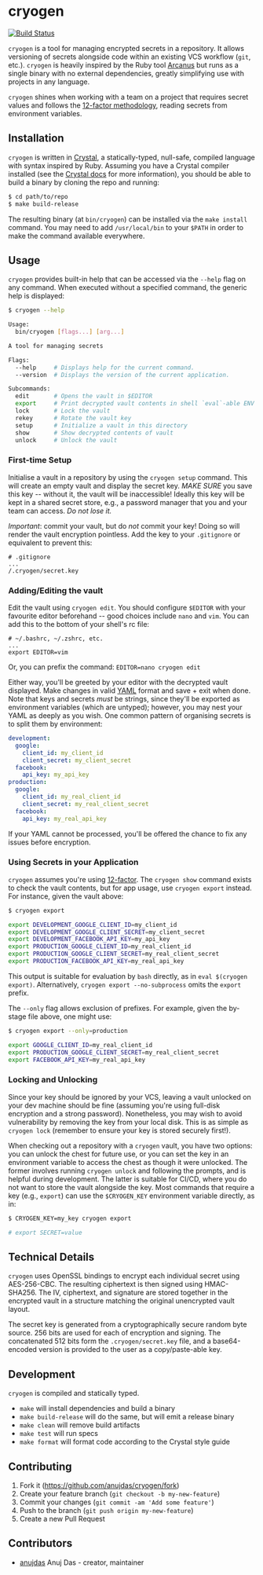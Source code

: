 # cryogen

[![Build Status](https://travis-ci.org/anujdas/cryogen.svg?branch=master)](https://travis-ci.org/anujdas/cryogen)

`cryogen` is a tool for managing encrypted secrets in a repository. It allows
versioning of secrets alongside code within an existing VCS workflow (`git`,
etc.).  `cryogen` is heavily inspired by the Ruby tool
[Arcanus](https://github.com/brigade/arcanus) but runs as a single binary
with no external dependencies, greatly simplifying use with projects in any
language.

`cryogen` shines when working with a team on a project that requires secret
values and follows the [12-factor methodology](https://12factor.net/), reading
secrets from environment variables.

## Installation

`cryogen` is written in [Crystal](https://crystal-lang.org/), a
statically-typed, null-safe, compiled language with syntax inspired by Ruby.
Assuming you have a Crystal compiler installed (see the [Crystal
docs](https://crystal-lang.org/docs/installation/) for more information), you
should be able to build a binary by cloning the repo and running:

```bash
$ cd path/to/repo
$ make build-release
```

The resulting binary (at `bin/cryogen`) can be installed via the `make install`
command. You may need to add `/usr/local/bin` to your `$PATH` in order to make
the command available everywhere.

## Usage

`cryogen` provides built-in help that can be accessed via the `--help` flag on
any command. When executed without a specified command, the generic help is
displayed:

```bash
$ cryogen --help

Usage:
  bin/cryogen [flags...] [arg...]

A tool for managing secrets

Flags:
  --help     # Displays help for the current command.
  --version  # Displays the version of the current application.

Subcommands:
  edit       # Opens the vault in $EDITOR
  export     # Print decrypted vault contents in shell `eval`-able ENV format
  lock       # Lock the vault
  rekey      # Rotate the vault key
  setup      # Initialize a vault in this directory
  show       # Show decrypted contents of vault
  unlock     # Unlock the vault
```

### First-time Setup

Initialise a vault in a repository by using the `cryogen setup` command. This
will create an empty vault and display the secret key. *MAKE SURE* you save
this key -- without it, the vault will be inaccessible! Ideally this key will
be kept in a shared secret store, e.g., a password manager that you and your
team can access. *Do not lose it.*

*Important*: commit your vault, but do *not* commit your key! Doing so will
render the vault encryption pointless. Add the key to your `.gitignore` or
equivalent to prevent this:

```
# .gitignore
...
/.cryogen/secret.key
```

### Adding/Editing the vault

Edit the vault using `cryogen edit`. You should configure `$EDITOR` with your
favourite editor beforehand -- good choices include `nano` and `vim`. You can
add this to the bottom of your shell's rc file:

```
# ~/.bashrc, ~/.zshrc, etc.
...
export EDITOR=vim
```

Or, you can prefix the command: `EDITOR=nano cryogen edit`

Either way, you'll be greeted by your editor with the decrypted vault
displayed. Make changes in valid [YAML](http://yaml.org/) format and save +
exit when done. Note that keys and secrets _must_ be strings, since they'll be
exported as environment variables (which are untyped); however, you may nest
your YAML as deeply as you wish. One common pattern of organising secrets is to
split them by environment:

```yaml
development:
  google:
    client_id: my_client_id
    client_secret: my_client_secret
  facebook:
    api_key: my_api_key
production:
  google:
    client_id: my_real_client_id
    client_secret: my_real_client_secret
  facebook:
    api_key: my_real_api_key
```

If your YAML cannot be processed, you'll be offered the chance to fix any
issues before encryption.

### Using Secrets in your Application

`cryogen` assumes you're using [12-factor](https://12factor.net/). The `cryogen
show` command exists to check the vault contents, but for app usage, use
`cryogen export` instead. For instance, given the vault above:

```bash
$ cryogen export

export DEVELOPMENT_GOOGLE_CLIENT_ID=my_client_id
export DEVELOPMENT_GOOGLE_CLIENT_SECRET=my_client_secret
export DEVELOPMENT_FACEBOOK_API_KEY=my_api_key
export PRODUCTION_GOOGLE_CLIENT_ID=my_real_client_id
export PRODUCTION_GOOGLE_CLIENT_SECRET=my_real_client_secret
export PRODUCTION_FACEBOOK_API_KEY=my_real_api_key
```

This output is suitable for evaluation by `bash` directly, as in `eval
$(cryogen export)`. Alternatively, `cryogen export --no-subprocess` omits the
`export` prefix.

The `--only` flag allows exclusion of prefixes. For example, given the by-stage file above, one might use:

```bash
$ cryogen export --only=production

export GOOGLE_CLIENT_ID=my_real_client_id
export PRODUCTION_GOOGLE_CLIENT_SECRET=my_real_client_secret
export FACEBOOK_API_KEY=my_real_api_key
```

### Locking and Unlocking

Since your key should be ignored by your VCS, leaving a vault unlocked on your
dev machine should be fine (assuming you're using full-disk encryption and a
strong password). Nonetheless, you may wish to avoid vulnerability by removing
the key from your local disk. This is as simple as `cryogen lock` (remember to
ensure your key is stored securely first!).

When checking out a repository with a `cryogen` vault, you have two options:
you can unlock the chest for future use, or you can set the key in an
environment variable to access the chest as though it were unlocked. The former
involves running `cryogen unlock` and following the prompts, and is helpful
during development.  The latter is suitable for CI/CD, where you do not want to
store the vault alongside the key. Most commands that require a key (e.g.,
`export`) can use the `$CRYOGEN_KEY` environment variable directly, as in:

```bash
$ CRYOGEN_KEY=my_key cryogen export

# export SECRET=value
```

## Technical Details

`cryogen` uses OpenSSL bindings to encrypt each individual secret using
AES-256-CBC. The resulting ciphertext is then signed using HMAC-SHA256. The IV,
ciphertext, and signature are stored together in the encrypted vault in a
structure matching the original unencrypted vault layout.

The secret key is generated from a cryptographically secure random byte source.
256 bits are used for each of encryption and signing. The concatenated 512 bits
form the `.cryogen/secret.key` file, and a base64-encoded version is provided
to the user as a copy/paste-able key.

## Development

`cryogen` is compiled and statically typed.
- `make` will install dependencies and build a binary
- `make build-release` will do the same, but will emit a release binary
- `make clean` will remove build artifacts
- `make test` will run specs
- `make format` will format code according to the Crystal style guide

## Contributing

1. Fork it (<https://github.com/anujdas/cryogen/fork>)
2. Create your feature branch (`git checkout -b my-new-feature`)
3. Commit your changes (`git commit -am 'Add some feature'`)
4. Push to the branch (`git push origin my-new-feature`)
5. Create a new Pull Request

## Contributors

- [anujdas](https://github.com/anujdas) Anuj Das - creator, maintainer

